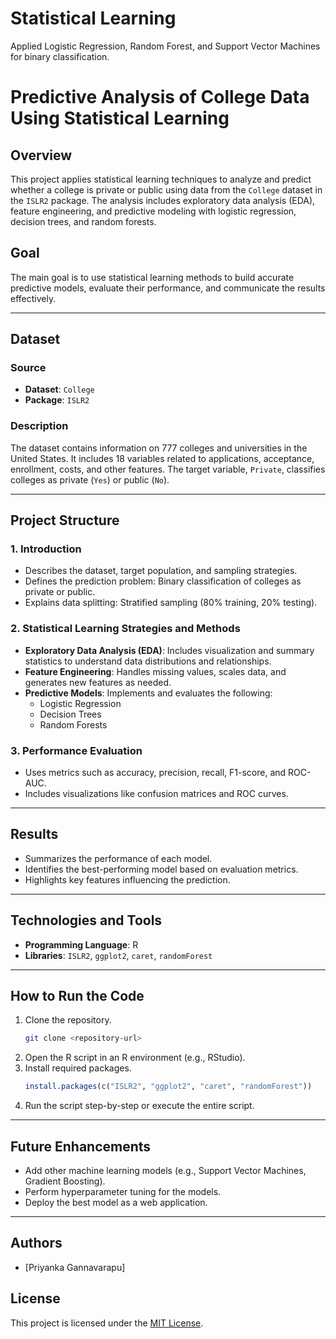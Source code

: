 # Statistical Learning
Applied Logistic Regression, Random Forest, and Support Vector Machines for binary classification.

# Predictive Analysis of College Data Using Statistical Learning

## Overview
This project applies statistical learning techniques to analyze and predict whether a college is private or public using data from the `College` dataset in the `ISLR2` package. The analysis includes exploratory data analysis (EDA), feature engineering, and predictive modeling with logistic regression, decision trees, and random forests.

## Goal
The main goal is to use statistical learning methods to build accurate predictive models, evaluate their performance, and communicate the results effectively.

---

## Dataset
### Source
- **Dataset**: `College`
- **Package**: `ISLR2`

### Description
The dataset contains information on 777 colleges and universities in the United States. It includes 18 variables related to applications, acceptance, enrollment, costs, and other features. The target variable, `Private`, classifies colleges as private (`Yes`) or public (`No`).

---

## Project Structure

### 1. Introduction
- Describes the dataset, target population, and sampling strategies.
- Defines the prediction problem: Binary classification of colleges as private or public.
- Explains data splitting: Stratified sampling (80% training, 20% testing).

### 2. Statistical Learning Strategies and Methods
- **Exploratory Data Analysis (EDA)**: Includes visualization and summary statistics to understand data distributions and relationships.
- **Feature Engineering**: Handles missing values, scales data, and generates new features as needed.
- **Predictive Models**: Implements and evaluates the following:
  - Logistic Regression
  - Decision Trees
  - Random Forests

### 3. Performance Evaluation
- Uses metrics such as accuracy, precision, recall, F1-score, and ROC-AUC.
- Includes visualizations like confusion matrices and ROC curves.

---

## Results
- Summarizes the performance of each model.
- Identifies the best-performing model based on evaluation metrics.
- Highlights key features influencing the prediction.

---

## Technologies and Tools
- **Programming Language**: R
- **Libraries**: `ISLR2`, `ggplot2`, `caret`, `randomForest`

---

## How to Run the Code
1. Clone the repository.
   ```bash
   git clone <repository-url>
   ```
2. Open the R script in an R environment (e.g., RStudio).
3. Install required packages.
   ```R
   install.packages(c("ISLR2", "ggplot2", "caret", "randomForest"))
   ```
4. Run the script step-by-step or execute the entire script.

---

## Future Enhancements
- Add other machine learning models (e.g., Support Vector Machines, Gradient Boosting).
- Perform hyperparameter tuning for the models.
- Deploy the best model as a web application.

---

## Authors
- [Priyanka Gannavarapu]  

## License
This project is licensed under the [MIT License](LICENSE).
